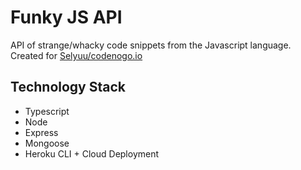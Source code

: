 # Funky JS API
API of strange/whacky code snippets from the Javascript language. 
Created for [Selyuu/codenogo.io](https://github.com/selyuu/codenogo.io "Github/codenogo.io")

## Technology Stack
- Typescript
- Node
- Express
- Mongoose
- Heroku CLI + Cloud Deployment
